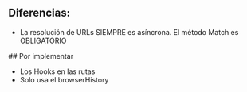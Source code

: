 ## Diferencias:
- La resolución de URLs SIEMPRE es asíncrona. El método Match es OBLIGATORIO

## Por implementar
- Los Hooks en las rutas
- Solo usa el browserHistory
